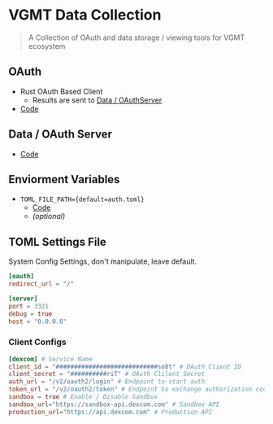 # VGMT Data Collection
> A Collection of OAuth and data storage / viewing tools for VGMT ecosystem

## OAuth
- Rust OAuth Based Client 
    - Results are sent to [Data / OAuthServer](#data--oauth-server)
- [Code](/oauth/src/lib.rs)

## Data / OAuth Server
- [Code](/server/__main__.py)

## Enviorment Variables
- `TOML_FILE_PATH={default=auth.toml}`
    - [Code](/server/env.py)
    - *(optional)*

## TOML Settings File
System Config Settings, don't manipulate, leave default. 
```toml 
[oauth]
redirect_url = "/"

[server]
port = 3321
debug = true
host = "0.0.0.0"
```
### Client Configs

```toml
[dexcom] # Service Name
client_id = "############################se8t" # OAuth Client ID
client_secret = "##########riT" # OAuth Clilent Secret
auth_url = "/v2/oauth2/login" # Endpoint to start auth
token_url = "/v2/oauth2/token" # Endpoint to exchange authorization code with access token
sandbox = true # Enable / Disable Sandbox
sandbox_url="https://sandbox-api.dexcom.com" # Sandbox API
production_url="https://api.dexcom.com" # Production API
```
